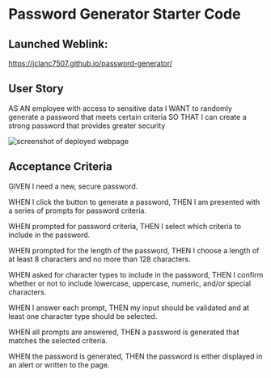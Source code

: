 # Password Generator Starter Code

## Launched Weblink:
https://jclanc7507.github.io/password-generator/

## User Story
AS AN employee with access to sensitive data
I WANT to randomly generate a password that meets certain criteria
SO THAT I can create a strong password that provides greater security

<img href="assets/images/Screenshot.png" alt="screenshot of deployed webpage" />

## Acceptance Criteria
GIVEN I need a new, secure password.

WHEN I click the button to generate a password,
THEN I am presented with a series of prompts for password criteria.

WHEN prompted for password criteria,
THEN I select which criteria to include in the password.

WHEN prompted for the length of the password,
THEN I choose a length of at least 8 characters and no more than 128 characters.

WHEN asked for character types to include in the password,
THEN I confirm whether or not to include lowercase, uppercase, numeric, and/or special characters.

WHEN I answer each prompt,
THEN my input should be validated and at least one character type should be selected.

WHEN all prompts are answered,
THEN a password is generated that matches the selected criteria.

WHEN the password is generated,
THEN the password is either displayed in an alert or written to the page.
